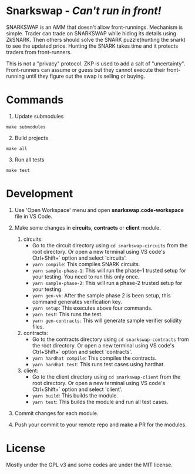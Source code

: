 # Snarkswap -  *Can't run in front!*


SNARKSWAP is an AMM that doesn't allow front-runnings. Mechanism is simple. Trader can trade on SNARKSWAP while hiding its details using ZkSNARK. Then others should solve the SNARK puzzle(hunting the snark) to see the updated price. Hunting the SNARK takes time and it protects traders from front-runners.

This is not a "privacy" protocol. ZKP is used to add a salt of "uncertainty". Front-runners can assume or guess but they cannot execute their front-running until they figure out the swap is selling or buying.

# Commands

1. Update submodules

```
make submodules
```

2. Build projects

```
make all
```

3. Run all tests
```
make test
```

# Development

1. Use 'Open Workspace' menu and open **snarkswap.code-workspace** file in VS Code.

2. Make some changes in **circuits**, **contracts** or **client** module.

    1. circuits:
        * Go to the circuit directory using `cd snarkswap-circuits` from the root directory. Or open a new terminal using VS code's Ctrl+Shift+` option and select 'circuits'.
        * `yarn compile`: This compiles SNARK circuits.
        * `yarn sample-phase-1`: This will run the phase-1 trusted setup for your testing. You need to run this only once.
        * `yarn sample-phase-2`: This will run a phase-2 trusted setup for your testing.
        * `yarn gen-vk`: After the sample phase 2 is been setup, this command generates verification key.
        * `yarn setup`: This executes above four commands.
        * `yarn test`: This runs the test.
        * `yarn gen-contracts`: This will generate sample verifier solidity files.
    1. contracts:
        * Go to the contracts directory using `cd snarkswap-contracts` from the root directory. Or open a new terminal using VS code's Ctrl+Shift+` option and select 'contracts'.
        * `yarn hardhat compile`: This compiles the contracts.
        * `yarn hardhat test`: This runs test cases using hardhat.
    1. client:
        * Go to the client directory using `cd snarkswap-client` from the root directory. Or open a new terminal using VS code's Ctrl+Shift+` option and select 'client'.
        * `yarn build`: This builds the module.
        * `yarn test`: This builds the module and run all test cases.

3. Commit changes for each module.

4. Push your commit to your remote repo and make a PR for the modules.

# License

Mostly under the GPL v3 and some codes are under the MIT license.